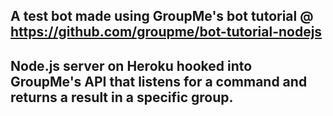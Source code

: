## A test bot made using GroupMe's bot tutorial @ https://github.com/groupme/bot-tutorial-nodejs

## Node.js server on Heroku hooked into GroupMe's API that listens for a command and returns a result in a specific group. 

